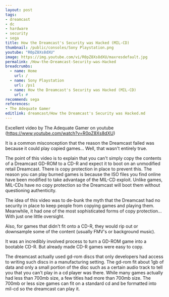```yaml
---
layout: post
tags: 
- dreamcast
- dc
- hardware
- security
- sega
title: How the Dreamcast's Security was Hacked (MIL-CD)
thumbnail: /public/consoles/Sony Playstation.png
youtube: "R0pZ8Xs8dXU"
image: https://img.youtube.com/vi/R0pZ8Xs8dXU/maxresdefault.jpg
permalink: /How-the-Dreamcast-Security-was-Hacked
breadcrumbs:
  - name: Home
    url: /
  - name: Sony Playstation
    url: /ps1
  - name: How the Dreamcast's Security was Hacked (MIL-CD)
    url: #
recommend: sega
references:
- The Adequate Gamer
editlink: dreamcast/How the Dreamcast's Security was Hacked.md
---
```


Excellent video by The Adequate Gamer on youtube (https://www.youtube.com/watch?v=R0pZ8Xs8dXU)

It is a common misconception that the reason the Dreamcast failed was because it could play copied games... Well, that wasn't entirely true.

The point of this video is to explain that you can't simply copy the contents of a Dreamcast GD-ROM to a CD-R and expect it to boot on an unmodified retail Dreamcast. 
There is copy protection in place to prevent this. The reason you can play burned games is because the ISO files you find online have been modified to take advantage of the MIL-CD exploit. Unlike games, MIL-CDs have no copy protection so the Dreamcast will boot them without questioning authenticity.﻿

The idea of this video was to de-bunk the myth that the Dreamcast had no security in place to keep people from copying games and playing them. Meanwhile, it had one of the most sophisticated forms of copy protection... With just one little oversight.﻿

Also, for games that didn't fit onto a CD-R, they would rip out or downsample some of the content (usually FMV's or background music).

It was an incredibly involved process to turn a GD-ROM game into a bootable CD-R. But already made CD-R games were easy to copy.

The dreamcast actually used gd-rom discs that only developers had access to writing such discs in a manufacturing setting. 
The gd-rom fit about 1gb of data and only a small portion of the disc such as a certain audio track to tell you that you can't play in a cd player was there. 
While many games actually had less than 700mb size, a few titles had more than 700mb size. 
The 700mb or less size games can fit on a standard cd and be formatted into mil-cd so the dreamcast can play it.
